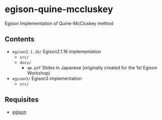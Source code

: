 # egison-quine-mccluskey
Egison Implementation of Quine-McCluskey method

## Contents

* `egison2.1.16/`
  Egison2.1.16 implementation
  * `src/`
  * `docs/`
    * `qm.pdf`
      Slides in Japanese (originally created for the 1st Egison Workshop)
* `egison3/`
  Egison3 implementation
  * `src/`

## Requisites

* [egison](https://github.com/egison/egison)
